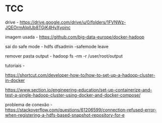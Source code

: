 # TCC

drive - https://drive.google.com/drive/u/0/folders/1FVNWz-JQEOrmAIplUb8TGjK4HyXyoinc

imagem usada - https://github.com/big-data-europe/docker-hadoop

sai do safe mode - hdfs dfsadmin -safemode leave

remover pasta output - hadoop fs -rm -r /user/root/output

tutoriais - 

https://shortcut.com/developer-how-to/how-to-set-up-a-hadoop-cluster-in-docker

https://www.section.io/engineering-education/set-up-containerize-and-test-a-single-hadoop-cluster-using-docker-and-docker-compose/

problema de conexão - https://stackoverflow.com/questions/61206599/connection-refused-error-when-registering-a-hdfs-based-snapshot-repository-for-e
